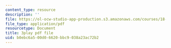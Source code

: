 ```yaml
---
content_type: resource
description: ''
file: https://ol-ocw-studio-app-production.s3.amazonaws.com/courses/18-03sc-differential-equations-fall-2011/b0ebc6a500d06620bbc9038a23ac72b2_LbKKzMag5Rc.pdf
file_type: application/pdf
resourcetype: Document
title: 3play pdf file
uid: b0ebc6a5-00d0-6620-bbc9-038a23ac72b2
---
```

